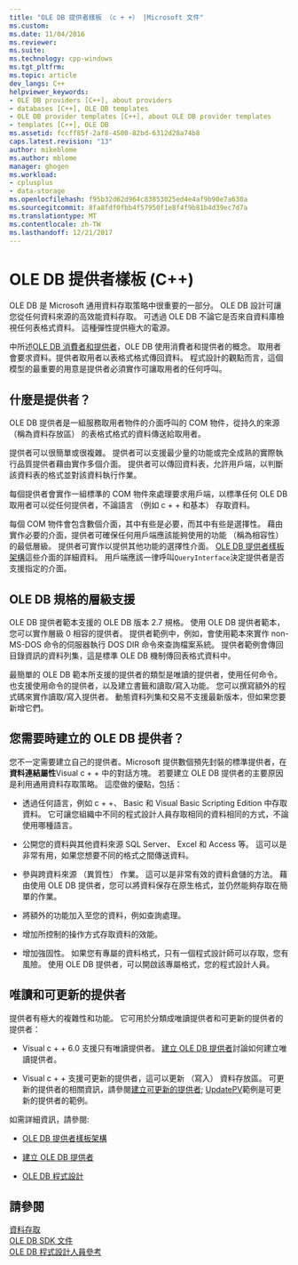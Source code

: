 ```yaml
---
title: "OLE DB 提供者樣板 （c + +） |Microsoft 文件"
ms.custom: 
ms.date: 11/04/2016
ms.reviewer: 
ms.suite: 
ms.technology: cpp-windows
ms.tgt_pltfrm: 
ms.topic: article
dev_langs: C++
helpviewer_keywords:
- OLE DB providers [C++], about providers
- databases [C++], OLE DB templates
- OLE DB provider templates [C++], about OLE DB provider templates
- templates [C++], OLE DB
ms.assetid: fccff85f-2af8-4500-82bd-6312d28a74b8
caps.latest.revision: "13"
author: mikeblome
ms.author: mblome
manager: ghogen
ms.workload:
- cplusplus
- data-storage
ms.openlocfilehash: f95b32d62d964c83853025ed4e4af9b90e7a630a
ms.sourcegitcommit: 8fa8fdf0fbb4f57950f1e8f4f9b81b4d39ec7d7a
ms.translationtype: MT
ms.contentlocale: zh-TW
ms.lasthandoff: 12/21/2017
---
```

# <a name="ole-db-provider-templates-c"></a>OLE DB 提供者樣板 (C++)
OLE DB 是 Microsoft 通用資料存取策略中很重要的一部分。 OLE DB 設計可讓您從任何資料來源的高效能資料存取。 可透過 OLE DB 不論它是否來自資料庫檢視任何表格式資料。 這種彈性提供極大的電源。  
  
 中所述[OLE DB 消費者和提供者](../../data/oledb/ole-db-consumers-and-providers.md)，OLE DB 使用消費者和提供者的概念。 取用者會要求資料。提供者取用者以表格式格式傳回資料。 程式設計的觀點而言，這個模型的最重要的用意是提供者必須實作可讓取用者的任何呼叫。  
  
## <a name="what-is-a-provider"></a>什麼是提供者？  
 OLE DB 提供者是一組服務取用者物件的介面呼叫的 COM 物件，從持久的來源 （稱為資料存放區） 的表格式格式的資料傳送給取用者。  
  
 提供者可以很簡單或很複雜。 提供者可以支援最少量的功能或完全成熟的實際執行品質提供者藉由實作多個介面。 提供者可以傳回資料表，允許用戶端，以判斷該資料表的格式並對該資料執行作業。  
  
 每個提供者會實作一組標準的 COM 物件來處理要求用戶端，以標準任何 OLE DB 取用者可以從任何提供者，不論語言 （例如 c + + 和基本） 存取資料。  
  
 每個 COM 物件會包含數個介面，其中有些是必要，而其中有些是選擇性。 藉由實作必要的介面，提供者可確保任何用戶端應該能夠使用的功能 （稱為相容性） 的最低層級。 提供者可實作以提供其他功能的選擇性介面。 [OLE DB 提供者樣板架構](../../data/oledb/ole-db-provider-template-architecture.md)這些介面的詳細資料。 用戶端應該一律呼叫`QueryInterface`決定提供者是否支援指定的介面。  
  
## <a name="ole-db-specification-level-support"></a>OLE DB 規格的層級支援  
 OLE DB 提供者範本支援的 OLE DB 版本 2.7 規格。 使用 OLE DB 提供者範本，您可以實作層級 0 相容的提供者。 提供者範例中，例如，會使用範本來實作 non-MS-DOS 命令的伺服器執行 DOS DIR 命令來查詢檔案系統。 提供者範例會傳回目錄資訊的資料列集，這是標準 OLE DB 機制傳回表格式資料中。  
  
 最簡單的 OLE DB 範本所支援的提供者的類型是唯讀的提供者，使用任何命令。 也支援使用命令的提供者，以及建立書籤和讀取/寫入功能。 您可以撰寫額外的程式碼來實作讀取/寫入提供者。 動態資料列集和交易不支援最新版本，但如果您要新增它們。  
  
## <a name="when-do-you-need-to-create-an-ole-db-provider"></a>您需要時建立的 OLE DB 提供者？  
 您不一定需要建立自己的提供者。Microsoft 提供數個預先封裝的標準提供者，在**資料連結屬性**Visual c + + 中的對話方塊。 若要建立 OLE DB 提供者的主要原因是利用通用資料存取策略。 這麼做的優點，包括：  
  
-   透過任何語言，例如 c + +、 Basic 和 Visual Basic Scripting Edition 中存取資料。 它可讓您組織中不同的程式設計人員存取相同的資料相同的方式，不論使用哪種語言。  
  
-   公開您的資料與其他資料來源 SQL Server、 Excel 和 Access 等。 這可以是非常有用，如果您想要不同的格式之間傳送資料。  
  
-   參與跨資料來源 （異質性） 作業。 這可以是非常有效的資料倉儲的方法。 藉由使用 OLE DB 提供者，您可以將資料保存在原生格式，並仍然能夠存取在簡單的作業。  
  
-   將額外的功能加入至您的資料，例如查詢處理。  
  
-   增加所控制的操作方式存取資料的效能。  
  
-   增加強固性。 如果您有專屬的資料格式，只有一個程式設計師可以存取，您有風險。 使用 OLE DB 提供者，可以開啟該專屬格式，您的程式設計人員。  
  
## <a name="read-only-and-updatable-providers"></a>唯讀和可更新的提供者  
 提供者有極大的複雜性和功能。 它可用於分類成唯讀提供者和可更新的提供者的提供者：  
  
-   Visual c + + 6.0 支援只有唯讀提供者。 [建立 OLE DB 提供者](../../data/oledb/creating-an-ole-db-provider.md)討論如何建立唯讀提供者。  
  
-   Visual c + + 支援可更新的提供者，這可以更新 （寫入） 資料存放區。 可更新的提供者的相關資訊，請參閱[建立可更新的提供者](../../data/oledb/creating-an-updatable-provider.md); [UpdatePV](http://msdn.microsoft.com/en-us/c8bed873-223c-4a7d-af55-f90138c6f38f)範例是可更新的提供者的範例。  
  
 如需詳細資訊，請參閱:  
  
-   [OLE DB 提供者樣板架構](../../data/oledb/ole-db-provider-template-architecture.md)  
  
-   [建立 OLE DB 提供者](../../data/oledb/creating-an-ole-db-provider.md)  
  
-   [OLE DB 程式設計](../../data/oledb/ole-db-programming.md)  
  
## <a name="see-also"></a>請參閱  
 [資料存取](../data-access-in-cpp.md)   
 [OLE DB SDK 文件](https://msdn.microsoft.com/en-us/library/ms722784.aspx)   
 [OLE DB 程式設計人員參考](https://msdn.microsoft.com/en-us/library/ms713643.aspx)